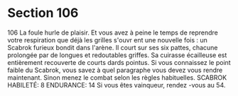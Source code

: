 # Section 106

106
La foule hurle de plaisir. Et vous avez à peine le temps de
reprendre votre respiration que déjà les grilles s'ouvr ent une
nouvelle fois : un Scabrok furieux bondit dans l'arène. Il court
sur ses six pattes, chacune prolongée par de longues et
redoutables griffes. Sa cuirasse écailleuse est entièrement
recouverte de courts dards pointus. Si vous connaissez le point
faible du Scabrok, vous savez à quel paragraphe vous devez vous
rendre maintenant. Sinon menez le combat selon les règles
habituelles.
SCABROK  HABILETÉ:  8 ENDURANCE:  14
Si vous êtes vainqueur, rendez -vous au 54.